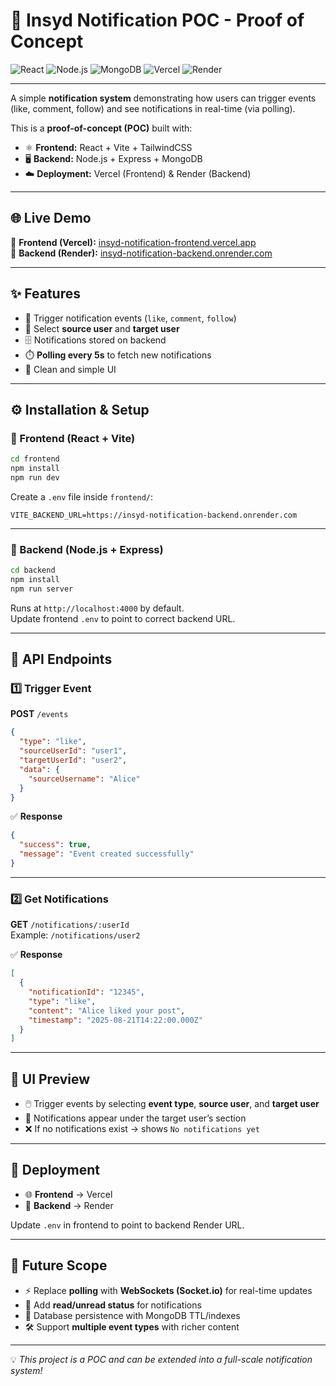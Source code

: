 # 📢 Insyd Notification POC - Proof of Concept

![React](https://img.shields.io/badge/Frontend-React-blue?logo=react)
![Node.js](https://img.shields.io/badge/Backend-Node.js-green?logo=node.js)
![MongoDB](https://img.shields.io/badge/Database-MongoDB-darkgreen?logo=mongodb)
![Vercel](https://img.shields.io/badge/Deployed%20On-Vercel-black?logo=vercel)
![Render](https://img.shields.io/badge/Backend-Render-blue?logo=render)

---

A simple **notification system** demonstrating how users can trigger events (like, comment, follow) and see notifications in real-time (via polling).

This is a **proof-of-concept (POC)** built with:

- ⚛️ **Frontend:** React + Vite + TailwindCSS
- 🖥️ **Backend:** Node.js + Express + MongoDB
- ☁️ **Deployment:** Vercel (Frontend) & Render (Backend)

---

## 🌐 Live Demo

🔗 **Frontend (Vercel):** [insyd-notification-frontend.vercel.app](https://insyd-notification-frontend.vercel.app/)  
🔗 **Backend (Render):** [insyd-notification-backend.onrender.com](https://insyd-notification-backend.onrender.com/)

---

## ✨ Features

- 🔔 Trigger notification events (`like`, `comment`, `follow`)
- 👥 Select **source user** and **target user**
- 🗄️ Notifications stored on backend
- ⏱️ **Polling every 5s** to fetch new notifications
- 🎨 Clean and simple UI

---

## ⚙️ Installation & Setup

### 🔹 Frontend (React + Vite)

```bash
cd frontend
npm install
npm run dev
```

Create a `.env` file inside `frontend/`:

```
VITE_BACKEND_URL=https://insyd-notification-backend.onrender.com
```

---

### 🔹 Backend (Node.js + Express)

```bash
cd backend
npm install
npm run server
```

Runs at `http://localhost:4000` by default.  
Update frontend `.env` to point to correct backend URL.

---

## 📡 API Endpoints

### 1️⃣ Trigger Event

**POST** `/events`

```json
{
  "type": "like",
  "sourceUserId": "user1",
  "targetUserId": "user2",
  "data": {
    "sourceUsername": "Alice"
  }
}
```

✅ **Response**

```json
{
  "success": true,
  "message": "Event created successfully"
}
```

---

### 2️⃣ Get Notifications

**GET** `/notifications/:userId`  
Example: `/notifications/user2`

✅ **Response**

```json
[
  {
    "notificationId": "12345",
    "type": "like",
    "content": "Alice liked your post",
    "timestamp": "2025-08-21T14:22:00.000Z"
  }
]
```

---

## 🎨 UI Preview

- 🖱️ Trigger events by selecting **event type**, **source user**, and **target user**
- 📜 Notifications appear under the target user’s section
- ❌ If no notifications exist → shows `No notifications yet`

---

## 🚀 Deployment

- 🌐 **Frontend** → Vercel
- 🔗 **Backend** → Render

Update `.env` in frontend to point to backend Render URL.

---

## 🔮 Future Scope

- ⚡ Replace **polling** with **WebSockets (Socket.io)** for real-time updates
- 📩 Add **read/unread status** for notifications
- 💾 Database persistence with MongoDB TTL/indexes
- 🛠️ Support **multiple event types** with richer content

---

💡 _This project is a POC and can be extended into a full-scale notification system!_
